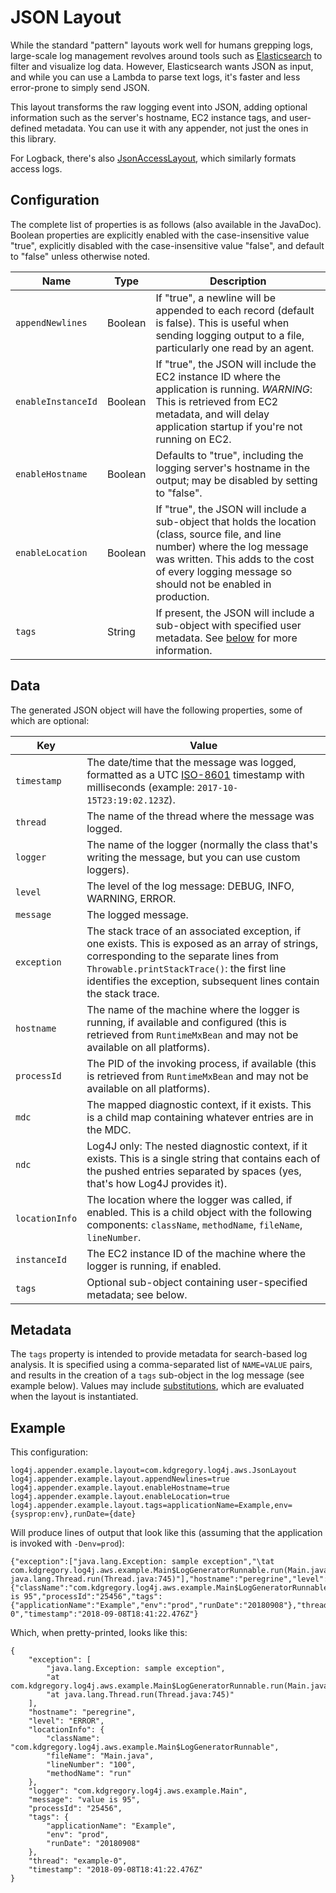 # JSON Layout

While the standard "pattern" layouts work well for humans grepping logs, large-scale log management
revolves around tools such as [Elasticsearch](https://www.elastic.co/products/elasticsearch) to filter
and visualize log data.  However, Elasticsearch wants JSON as input, and while you can use a Lambda to
parse text logs, it's faster and less error-prone to simply send JSON.

This layout transforms the raw logging event into JSON, adding optional information such as the server's
hostname, EC2 instance tags, and user-defined metadata. You can use it with any appender, not just the
ones in this library.

For Logback, there's also [JsonAccessLayout](jsonaccesslayout.md), which similarly formats access logs.


## Configuration

The complete list of properties is as follows (also available in the JavaDoc). Boolean properties are
explicitly enabled with the case-insensitive value "true", explicitly disabled with the case-insensitive
value "false", and default to "false" unless otherwise noted.

 Name                   | Type      | Description
------------------------|-----------|----------------------------------------------------------------------------------------------------------------
`appendNewlines`        | Boolean   | If "true", a newline will be appended to each record (default is false). This is useful when sending logging output to a file, particularly one read by an agent.
`enableInstanceId`      | Boolean   | If "true", the JSON will include the EC2 instance ID where the application is running. *WARNING*: This is retrieved from EC2 metadata, and will delay application startup if you're not running on EC2.
`enableHostname`        | Boolean   | Defaults to "true", including the logging server's hostname in the output; may be disabled by setting to "false".
`enableLocation`        | Boolean   | If "true", the JSON will include a sub-object that holds the location (class, source file, and line number) where the log message was written. This adds to the cost of every logging message so should not be enabled in production.
`tags`                  | String    | If present, the JSON will include a sub-object with specified user metadata. See [below](#metadata) for more information.


## Data

The generated JSON object will have the following properties, some of which are optional:

 Key            | Value
----------------|------------------------------------------------------------------------------------------------------------------------
 `timestamp`    | The date/time that the message was logged, formatted as a UTC [ISO-8601](https://en.wikipedia.org/wiki/ISO_8601) timestamp with milliseconds (example: `2017-10-15T23:19:02.123Z`).
 `thread`       | The name of the thread where the message was logged.
 `logger`       | The name of the logger (normally the class that's writing the message, but you can use custom loggers).
 `level`        | The level of the log message: DEBUG, INFO, WARNING, ERROR.
 `message`      | The logged message.
 `exception`    | The stack trace of an associated exception, if one exists. This is exposed as an array of strings, corresponding to the separate lines from `Throwable.printStackTrace()`: the first line identifies the exception, subsequent lines contain the stack trace.
 `hostname`     | The name of the machine where the logger is running, if available and configured (this is retrieved from `RuntimeMxBean` and may not be available on all platforms).
 `processId`    | The PID of the invoking process, if available (this is retrieved from `RuntimeMxBean` and may not be available on all platforms).
 `mdc`          | The mapped diagnostic context, if it exists. This is a child map containing whatever entries are in the MDC.
 `ndc`          | Log4J only: The nested diagnostic context, if it exists. This is a single string that contains each of the pushed entries separated by spaces (yes, that's how Log4J provides it).
 `locationInfo` | The location where the logger was called, if enabled. This is a child object with the following components: `className`, `methodName`, `fileName`, `lineNumber`.
 `instanceId`   | The EC2 instance ID of the machine where the logger is running, if enabled.
 `tags`         | Optional sub-object containing user-specified metadata; see below.


## Metadata

The `tags` property is intended to provide metadata for search-based log analysis. It is specified using
a comma-separated list of `NAME=VALUE` pairs, and results in the creation of a `tags` sub-object in the log
message (see example below). Values may include [substitutions](substitutions.md), which are evaluated when
the layout is instantiated.


## Example

This configuration:

```
log4j.appender.example.layout=com.kdgregory.log4j.aws.JsonLayout
log4j.appender.example.layout.appendNewlines=true
log4j.appender.example.layout.enableHostname=true
log4j.appender.example.layout.enableLocation=true
log4j.appender.example.layout.tags=applicationName=Example,env={sysprop:env},runDate={date}
```

Will produce lines of output that look like this (assuming that the application is invoked with `-Denv=prod`):

```
{"exception":["java.lang.Exception: sample exception","\tat com.kdgregory.log4j.aws.example.Main$LogGeneratorRunnable.run(Main.java:100)","\tat java.lang.Thread.run(Thread.java:745)"],"hostname":"peregrine","level":"ERROR","locationInfo":{"className":"com.kdgregory.log4j.aws.example.Main$LogGeneratorRunnable","fileName":"Main.java","lineNumber":"100","methodName":"run"},"logger":"com.kdgregory.log4j.aws.example.Main","message":"value is 95","processId":"25456","tags":{"applicationName":"Example","env":"prod","runDate":"20180908"},"thread":"example-0","timestamp":"2018-09-08T18:41:22.476Z"}
```

Which, when pretty-printed, looks like this:

```
{
    "exception": [
        "java.lang.Exception: sample exception",
        "at com.kdgregory.log4j.aws.example.Main$LogGeneratorRunnable.run(Main.java:100)",
        "at java.lang.Thread.run(Thread.java:745)"
    ],
    "hostname": "peregrine",
    "level": "ERROR",
    "locationInfo": {
        "className": "com.kdgregory.log4j.aws.example.Main$LogGeneratorRunnable",
        "fileName": "Main.java",
        "lineNumber": "100",
        "methodName": "run"
    },
    "logger": "com.kdgregory.log4j.aws.example.Main",
    "message": "value is 95",
    "processId": "25456",
    "tags": {
        "applicationName": "Example",
        "env": "prod",
        "runDate": "20180908"
    },
    "thread": "example-0",
    "timestamp": "2018-09-08T18:41:22.476Z"
}
```
